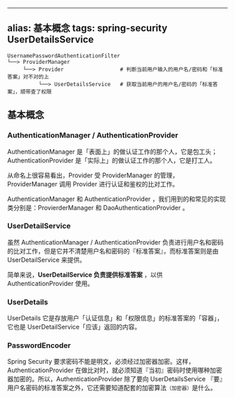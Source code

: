
---
alias: 基本概念 
tags: spring-security UserDetailsService
---

```
UsernamePasswordAuthenticationFilter
└──> ProviderManager
     └──> Provider                  # 判断当前用户输入的用户名/密码和「标准答案」对不对的上
          └──> UserDetailsService   # 获取当前用户的用户名/密码的「标准答案」，顺带查了权限
```

## 基本概念

### AuthenticationManager / AuthenticationProvider 
    
AuthenticationManager 是「表面上」的做认证工作的那个人，它是包工头；AuthenticationProvider 是「实际上」的做认证工作的那个人，它是打工人。
    
从命名上很容易看出，Provider 受 ProviderManager 的管理，ProviderManager 调用 Provider 进行认证和鉴权的比对工作。
       
AuthenticationManager 和 AuthenticationProvider ，我们用到的和常见的实现类分别是：ProvierderManager 和 DaoAuthenticationProvider 。

### UserDetailService 
       
虽然 AuthenticationManager / AuthenticationProvider 负责进行用户名和密码的比对工作，但是它并不清楚用户名和密码的『标准答案』，而标准答案则是由 UserDetailService 来提供。
    
简单来说，**UserDetailService 负责提供标准答案** ，以供 AuthenticationProvider 使用。

### UserDetails

UserDetails 它是存放用户「认证信息」和「权限信息」的标准答案的「容器」，它也是 UserDetailService「应该」返回的内容。

### PasswordEncoder
           
Spring Security 要求密码不能是明文，必须经过加密器加密。这样，AuthenticationProvider 在做比对时，就必须知道『当初』密码时使用哪种加密器加密的。所以，AuthenticationProvider 除了要向 UserDetailsService 『要』用户名密码的标准答案之外，它还需要知道配套的加密算法<small>（加密器）</small>是什么。

